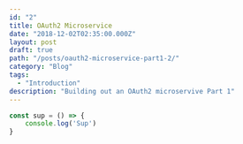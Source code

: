 ```yaml
---
id: "2"
title: OAuth2 Microservice
date: "2018-12-02T02:35:00.000Z"
layout: post
draft: true
path: "/posts/oauth2-microservice-part1-2/"
category: "Blog"
tags:
  - "Introduction"
description: "Building out an OAuth2 microservive Part 1"
---
```


```javascript
const sup = () => {
    console.log('Sup')
}
```
